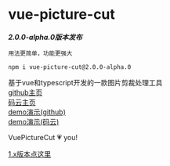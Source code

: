 # vue-picture-cut

***2.0.0-alpha.0版本发布***  

`
用法更简单，功能更强大
`

```
npm i vue-picture-cut@2.0.0-alpha.0
```


基于vue和typescript开发的一款图片剪裁处理工具  
<a href="https://github.com/987153776/vue-picture-cut" target="_blank">github主页</a>  
<a href="https://gitee.com/light-year/vue-picture-cut" target="_blank">码云主页</a>  
<a href="https://htmlpreview.github.io/?https://raw.githubusercontent.com/987153776/vue-picture-cut/master/dist/index.html" target="_blank">demo演示(github)</a>  
<a href="https://light-year.gitee.io/vue-picture-cut/" target="_blank">demo演示(码云)</a>  

VuePictureCut 💗 you!

<a href="https://github.com/987153776/vue-picture-cut/tree/1.0">1.x版本点这里</a>